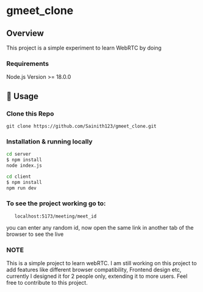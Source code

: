 # gmeet_clone

## Overview

This project is a simple experiment to learn  WebRTC by doing

### Requirements
Node.js Version >= 18.0.0

## 📝 Usage

### Clone this Repo
```
git clone https://github.com/Sainith123/gmeet_clone.git
```
### Installation & running locally

```sh
cd server
$ npm install
node index.js
```

```sh
cd client
$ npm install
npm run dev
```


### To see the project working go to:

```
   localhost:5173/meeting/meet_id
```
you can enter any random id, now open the same link in another tab of the browser to see the live


### NOTE
This is a simple project to learn webRTC. I am still working on this project to add features like different browser compatibility, Frontend design etc,
currently I designed it for 2 people only, extending it to more users. Feel free to contribute to this project.




